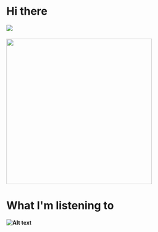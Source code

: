 <h1><b>Hi there</h1>
<a href="https://hashnode.com/@lovecour"><img src="https://img.shields.io/badge/Hashnode-2962FF?style=for-the-badge&logo=hashnode&logoColor=white alt="HashNode" /></a>&nbsp;
<br />
<br/>
<img src="https://github-readme-stats.vercel.app/api/top-langs/?username=hamrakp&layout=compact&theme=graywhite" width="380" />
<h1><b>What I'm listening to</h1>

![Alt text](https://spotify-recently-played-readme.vercel.app/api?user=31a725uq3igcykirdskblszk3gvq&unique={true|1|on|yes})

